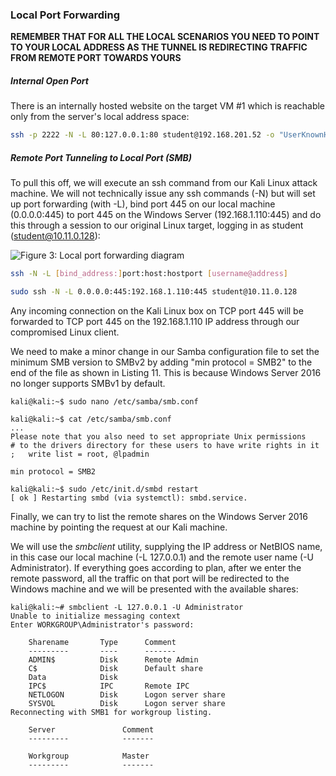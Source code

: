 ### Local Port Forwarding

**REMEMBER THAT FOR ALL  THE LOCAL SCENARIOS YOU NEED TO POINT TO YOUR LOCAL ADDRESS AS THE TUNNEL IS REDIRECTING TRAFFIC FROM REMOTE PORT TOWARDS YOURS**

##### Internal Open Port 
There is an internally hosted website on the target VM #1 which is reachable only from the server's local address space:
```bash
ssh -p 2222 -N -L 80:127.0.0.1:80 student@192.168.201.52 -o "UserKnownHostsFile=/dev/null" -o "StrictHostKeyChecking=no"
```

##### Remote Port Tunneling to Local Port (SMB)

To pull this off, we will execute an ssh command from our Kali Linux attack machine. We will not technically issue any ssh commands (-N) but will set up port forwarding (with -L), bind port 445 on our local machine (0.0.0.0:445) to port 445 on the Windows Server (192.168.1.110:445) and do this through a session to our original Linux target, logging in as student (student@10.11.0.128):

![Figure 3: Local port forwarding diagram](https://offsec-platform-prod.s3.amazonaws.com/offsec-courses/PEN-200/imgs/port_redirection_and_tunneling/0b19b18b111c4747c0023d6bd79ce85c-port_redirection_and_tunneling_diagram_03.png)

```bash
ssh -N -L [bind_address:]port:host:hostport [username@address]
```

```bash
sudo ssh -N -L 0.0.0.0:445:192.168.1.110:445 student@10.11.0.128
```

Any incoming connection on the Kali Linux box on TCP port 445 will be forwarded to TCP port 445 on the 192.168.1.110 IP address through our compromised Linux client.

We need to make a minor change in our Samba configuration file to set the minimum SMB version to SMBv2 by adding "min protocol = SMB2" to the end of the file as shown in Listing 11. This is because Windows Server 2016 no longer supports SMBv1 by default.

```
kali@kali:~$ sudo nano /etc/samba/smb.conf 

kali@kali:~$ cat /etc/samba/smb.conf 
...
Please note that you also need to set appropriate Unix permissions
# to the drivers directory for these users to have write rights in it
;   write list = root, @lpadmin

min protocol = SMB2

kali@kali:~$ sudo /etc/init.d/smbd restart
[ ok ] Restarting smbd (via systemctl): smbd.service.
```

Finally, we can try to list the remote shares on the Windows Server 2016 machine by pointing the request at our Kali machine.

We will use the _smbclient_ utility, supplying the IP address or NetBIOS name, in this case our local machine (-L 127.0.0.1) and the remote user name (-U Administrator). If everything goes according to plan, after we enter the remote password, all the traffic on that port will be redirected to the Windows machine and we will be presented with the available shares:

```
kali@kali:~# smbclient -L 127.0.0.1 -U Administrator
Unable to initialize messaging context
Enter WORKGROUP\Administrator's password: 

	Sharename       Type      Comment
	---------       ----      -------
	ADMIN$          Disk      Remote Admin
	C$              Disk      Default share
	Data            Disk      
	IPC$            IPC       Remote IPC
	NETLOGON        Disk      Logon server share 
	SYSVOL          Disk      Logon server share 
Reconnecting with SMB1 for workgroup listing.

	Server               Comment
	---------            -------

	Workgroup            Master
	---------            -------
```



